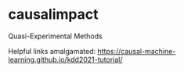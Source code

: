 # causalimpact
Quasi-Experimental Methods

Helpful links amalgamated:
https://causal-machine-learning.github.io/kdd2021-tutorial/
